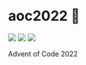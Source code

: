 # aoc2022 🎄

![](https://img.shields.io/badge/day%20📅-24-blue)
![](https://img.shields.io/badge/stars%20⭐-8-yellow)
![](https://img.shields.io/badge/days%20completed-4-red)

Advent of Code 2022
